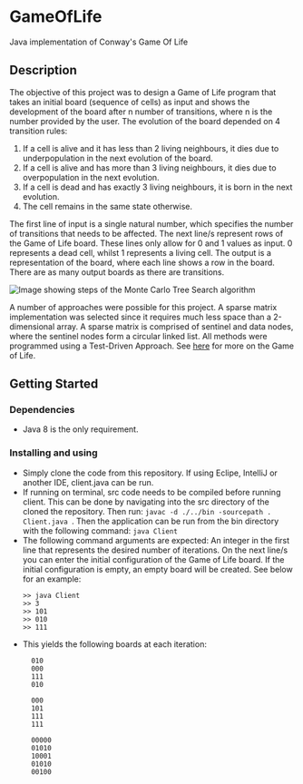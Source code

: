 # GameOfLife

Java implementation of Conway's Game Of Life 

## Description

The objective of this project was to design a Game of Life program that takes an initial board (sequence of cells) as input and shows the development of the board after n number of transitions, where n is the number provided by the user. The evolution of the board depended on 4 transition rules:
  1. If a cell is alive and it has less than 2 living neighbours, it dies due to underpopulation in the next evolution of the board.
  2. If a cell is alive and has more than 3 living neighbours, it dies due to overpopulation in the next evolution.
  3. If a cell is dead and has exactly 3 living neighbours, it is born in the next evolution.
  4. The cell remains in the same state otherwise.

The first line of input is a single natural number, which specifies the number of transitions that needs to be affected. The next line/s represent rows of the Game of Life board. These lines only allow for 0 and 1 values as input. 0 represents a dead cell, whilst 1 represents a living cell. The output is a representation of the board, where each line shows a row in the board. There are as many output boards as there are transitions.

![Image showing steps of the Monte Carlo Tree Search algorithm](https://upload.wikimedia.org/wikipedia/commons/thumb/6/64/Game_of_life_Simkin_glider_gun.svg/749px-Game_of_life_Simkin_glider_gun.svg.png)

A number of approaches were possible for this project. A sparse matrix implementation was selected since it requires much less space than a 2-dimensional array. A sparse matrix is comprised of sentinel and data nodes, where the sentinel nodes form a circular linked list. All methods were programmed using a Test-Driven Approach. See [here](https://medium.com/@sidhantpanda/conways-game-of-life-explained-with-some-programming-a2970b468580) for more on the Game of Life.

## Getting Started

### Dependencies

* Java 8 is the only requirement. 

### Installing and using

* Simply clone the code from this repository. If using Eclipe, IntelliJ or another IDE, client.java can be run. 
* If running on terminal, src code needs to be compiled before running client. This can be done by navigating into the src directory of the cloned the repository. Then run: ```javac -d ./../bin -sourcepath . Client.java ```. Then the application can be run from the bin directory with the following command: ```java Client```
* The following command arguments are expected: An integer in the first line that represents the desired number of iterations. On the next line/s you can enter the initial configuration of the Game of Life board. If the initial configuration is empty, an empty board will be created. See below for an example:
  ```
  >> java Client
  >> 3  
  >> 101  
  >> 010  
  >> 111
  ```
* This yields the following boards at each iteration:
  ```
    010
    000
    111
    010

    000
    101
    111
    111

    00000
    01010
    10001
    01010
    00100
  ```
   
